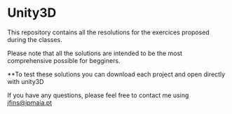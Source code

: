 # Unity3D

This repository contains all the resolutions for the exercices proposed during the classes.

Please note that all the solutions are intended to be the most comprehensive possible for begginers.

**To test these solutions you can download each project and open directly with unity3D

If you have any questions, please feel free to contact me using jfins@ipmaia.pt
